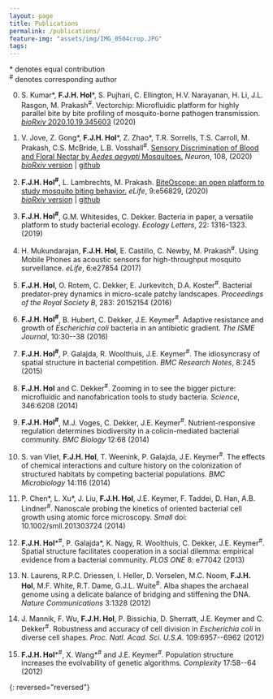 ```yaml
---
layout: page
title: Publications
permalink: /publications/
feature-img: "assets/img/IMG_0504crop.JPG"
tags:
---
```


\* denotes equal contribution\
<sup>#</sup> denotes corresponding author

0. S. Kumar\*, **F.J.H. Hol**\*, S. Pujhari, C. Ellington, H.V. Narayanan, H. Li, J.L. Rasgon, M. Prakash<sup>#</sup>. Vectorchip: Microfluidic platform for highly parallel bite by bite profiling of mosquito-borne pathogen transmission. [*bioRxiv* 2020.10.19.345603](https://www.biorxiv.org/content/10.1101/2020.10.19.345603v1.abstract) (2020)

0. V. Jove, Z. Gong\*, **F.J.H. Hol**\*, Z. Zhao\*, T.R. Sorrells, T.S. Carroll, M. Prakash, C.S. McBride, L.B. Vosshall<sup>#</sup>. [Sensory Discrimination of Blood and Floral Nectar by *Aedes aegypti* Mosquitoes.](https://www.cell.com/neuron/pdfExtended/S0896-6273(20)30719-4) *Neuron*, 108, (2020)\
[*bioRxiv* version](https://www.biorxiv.org/content/10.1101/2020.02.27.954206v1.abstract) | [github](https://github.com/VosshallLab/Jove_Vosshall_2020)

0. **F.J.H. Hol<sup>#</sup>**, L. Lambrechts, M. Prakash. [BiteOscope: an open platform to study mosquito biting behavior.](https://elifesciences.org/articles/56829) *eLife*, 9:e56829, (2020)\
[*bioRxiv* version](https://www.biorxiv.org/content/10.1101/2020.02.19.955641v1) | [github](https://github.com/felixhol/biteOscope)

0. **F.J.H. Hol<sup>#</sup>**, G.M. Whitesides, C. Dekker. Bacteria in paper,
a versatile platform to study bacterial ecology. *Ecology Letters*, 22:
1316-1323. (2019)

0. H. Mukundarajan, **F.J.H. Hol**, E. Castillo, C. Newby, M.
Prakash<sup>#</sup>. Using Mobile Phones as acoustic sensors for high-throughput
mosquito surveillance. *eLife*, 6:e27854 (2017)

0. **F.J.H. Hol**, O. Rotem, C. Dekker, E. Jurkevitch, D.A.
Koster<sup>#</sup>. Bacterial predator-prey dynamics in micro-scale patchy
landscapes. *Proceedings of the Royal Society B*, 283: 20152154 (2016)

0. **F.J.H. Hol<sup>#</sup>**, B. Hubert, C. Dekker, J.E. Keymer<sup>#</sup>. Adaptive
resistance and growth of *Escherichia coli* bacteria in an antibiotic
gradient. *The ISME Journal*, 10:30--38 (2016)

0. **F.J.H. Hol<sup>#</sup>**, P. Galajda, R. Woolthuis, J.E. Keymer<sup>#</sup>. The
idiosyncrasy of spatial structure in bacterial competition. *BMC
Research Notes*, 8:245 (2015)

0. **F.J.H. Hol** and C. Dekker<sup>#</sup>. Zooming in to see the bigger
picture: microfluidic and nanofabrication tools to study bacteria.
*Science*, 346:6208 (2014)

0. **F.J.H. Hol<sup>#</sup>**, M.J. Voges, C. Dekker, J.E. Keymer<sup>#</sup>.
Nutrient-responsive regulation determines biodiversity in a
colicin-mediated bacterial community. *BMC Biology* 12:68 (2014)

0. S. van Vliet, **F.J.H. Hol**, T. Weenink, P. Galajda, J.E.
Keymer<sup>#</sup>. The effects of chemical interactions and culture history on the
colonization of structured habitats by competing bacterial populations.
*BMC Microbiology* 14:116 (2014)

0. P. Chen\*, L. Xu\*, J. Liu, **F.J.H. Hol**, J.E.
Keymer, F. Taddei, D. Han, A.B. Lindner<sup>#</sup>. Nanoscale probing the kinetics
of oriented bacterial cell growth using atomic force microscopy. *Small*
doi: 10.1002/smll.201303724 (2014) 

0. **F.J.H. Hol**\*<sup>#</sup>, P. Galajda\*, K. Nagy, R. Woolthuis,
C. Dekker, J.E. Keymer<sup>#</sup>. Spatial structure facilitates cooperation in a
social dilemma: empirical evidence from a bacterial community. *PLOS
ONE* 8: e77042 (2013)

0. N. Laurens, R.P.C. Driessen, I. Heller, D. Vorselen, M.C. Noom, **F.J.H.
Hol**, M.F. White, R.T. Dame, G.J.L. Wuite<sup>#</sup>. Alba shapes the
archaeal genome using a delicate balance of bridging and stiffening the
DNA. *Nature Communications* 3:1328 (2012)

0. J. Mannik, F. Wu, **F.J.H. Hol**, P. Bissichia, D. Sherratt,
J.E. Keymer and C. Dekker<sup>#</sup>. Robustness and accuracy of cell division in
*Escherichia coli* in diverse cell shapes. *Proc. Natl. Acad. Sci.
U.S.A.* 109:6957--6962 (2012)

0. **F.J.H. Hol**\*<sup>#</sup>, X. Wang\*<sup>#</sup> and J.E. Keymer<sup>#</sup>.
Population structure increases the evolvability of genetic algorithms.
*Complexity* 17:58--64 (2012)  
<!-- \* denotes equal contribution -->
{: reversed="reversed"}

<!-- Type on Strap is based on Type Theme, a free and open-source theme for [Jekyll](http://jekyllrb.com/), licensed under the MIT License.

Head over to the [theme's documentation](https://github.io/sylhare/Type-on-Strap) for much more information about Type on Strap or to install this theme on your own Jekyll site.

This file is an example of a page in Jekyll, that automatically shows up in the header navigation, you can delete or modify this file freely. -->
 

